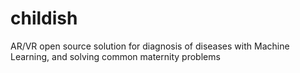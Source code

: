 # childish
AR/VR open source solution for diagnosis of diseases with Machine Learning, and solving common maternity problems
